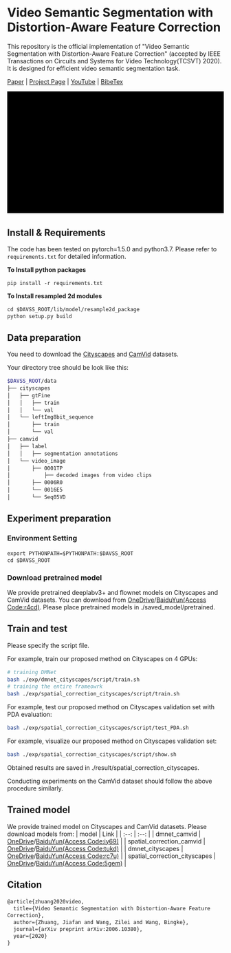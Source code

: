 # Video Semantic Segmentation with Distortion-Aware Feature Correction
This repository is the official implementation of "Video Semantic Segmentation with Distortion-Aware Feature Correction" (accepted by IEEE Transactions on Circuits and Systems for Video Technology(TCSVT) 2020). It is designed for efficient video semantic segmentation task. 

[Paper](https://arxiv.org/abs/2006.10380) | [Project Page](https://jfzhuang.github.io/DAVSS.github.io/) | [YouTube]() | [BibeTex](#citation)

<img src="./gif/demo.gif" width="860"/>

## Install & Requirements
The code has been tested on pytorch=1.5.0 and python3.7. Please refer to `requirements.txt` for detailed information.

**To Install python packages**
```
pip install -r requirements.txt
```

**To Install resampled 2d modules**
```
cd $DAVSS_ROOT/lib/model/resample2d_package
python setup.py build
```

## Data preparation
You need to download the [Cityscapes](https://www.cityscapes-dataset.com/) and [CamVid](http://mi.eng.cam.ac.uk/research/projects/VideoRec/CamVid//) datasets.

Your directory tree should be look like this:
````bash
$DAVSS_ROOT/data
├── cityscapes
│   ├── gtFine
│   │   ├── train
│   │   └── val
│   └── leftImg8bit_sequence
│       ├── train
│       └── val
├── camvid
│   ├── label
│   │   ├── segmentation annotations
│   └── video_image
│       ├── 0001TP
│           ├── decoded images from video clips
│       ├── 0006R0
│       └── 0016E5
│       └── Seq05VD
````

## Experiment preparation
### Environment Setting
```
export PYTHONPATH=$PYTHONPATH:$DAVSS_ROOT
cd $DAVSS_ROOT
```

### Download pretrained model
We provide pretrained deeplabv3+ and flownet models on Cityscapes and CamVid datasets. You can download from [OneDrive](https://www.dropbox.com/sh/4eqce1lj75ks76v/AACjw8e5yVpeLEf1CDs4SsXea?dl=0)/[BaiduYun(Access Code:r4cd)](https://pan.baidu.com/s/1R2dfkFd_1KumrVpVY2_2iw). Please place pretrained models in ./saved_model/pretrained.

## Train and test
Please specify the script file.

For example, train our proposed method on Cityscapes on 4 GPUs:
````bash
# training DMNet
bash ./exp/dmnet_cityscapes/script/train.sh
# training the entire frameowrk
bash ./exp/spatial_correction_cityscapes/script/train.sh
````

For example, test our proposed method on Cityscapes validation set with PDA evaluation:
````bash
bash ./exp/spatial_correction_cityscapes/script/test_PDA.sh
````

For example, visualize our proposed method on Cityscapes validation set:
````bash
bash ./exp/spatial_correction_cityscapes/script/show.sh
````
Obtained results are saved in ./result/spatial_correction_cityscapes.

Conducting experiments on the CamVid dataset should follow the above procedure similarly.

## Trained model
We provide trained model on Cityscapes and CamVid datasets. Please download models from:
| model | Link |
| :--: | :--: |
| dmnet_camvid | [OneDrive](https://www.dropbox.com/sh/ahrybyqrhhtgo68/AAATwdQUYum-M7Pwp67vrr2ua?dl=0)/[BaiduYun(Access Code:iy69)](https://pan.baidu.com/s/1-hdhe-CPf3sMPWVFzlUebQ) |
| spatial_correction_camvid | [OneDrive](https://www.dropbox.com/sh/sb7s8t3epp68pxm/AADm7xsXywEDxb_kjKUHQ5AUa?dl=0)/[BaiduYun(Access Code:tukd)](https://pan.baidu.com/s/1AL_nZUEQ1p9-fJqz_0yOpg) |
| dmnet_cityscapes | [OneDrive](https://www.dropbox.com/sh/25v31t5s4tzk804/AAC9TExLemqrRfh7B-1HyqG_a?dl=0)/[BaiduYun(Access Code:rc7u)](https://pan.baidu.com/s/1rQPlL3v4-tS6ECBmslMP7g) |
| spatial_correction_cityscapes | [OneDrive](https://www.dropbox.com/sh/9f27itrt2op9zri/AADAgS7IEJGbZAkXseik7FMQa?dl=0)/[BaiduYun(Access Code:5gem)](https://pan.baidu.com/s/1JRH-3Kz893OlcjOnS_ZXTQ) |

## Citation
```
@article{zhuang2020video,
  title={Video Semantic Segmentation with Distortion-Aware Feature Correction},
  author={Zhuang, Jiafan and Wang, Zilei and Wang, Bingke},
  journal={arXiv preprint arXiv:2006.10380},
  year={2020}
}
```

